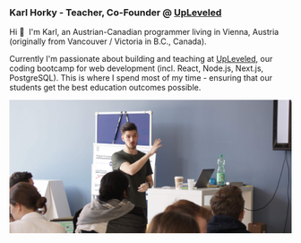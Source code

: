 ### Karl Horky - Teacher, Co-Founder @ [UpLeveled](https://upleveled.io)

Hi 👋&nbsp;&nbsp;I'm Karl, an Austrian-Canadian programmer living in Vienna, Austria (originally from Vancouver / Victoria in B.C., Canada).

Currently I'm passionate about building and teaching at [UpLeveled](https://upleveled.io), our coding bootcamp for web development (incl. React, Node.js, Next.js, PostgreSQL). This is where I spend most of my time - ensuring that our students get the best education outcomes possible.

<img src="https://raw.githubusercontent.com/karlhorky/karlhorky/main/karl-teaching.jpg" alt="Karl teaching students" />
